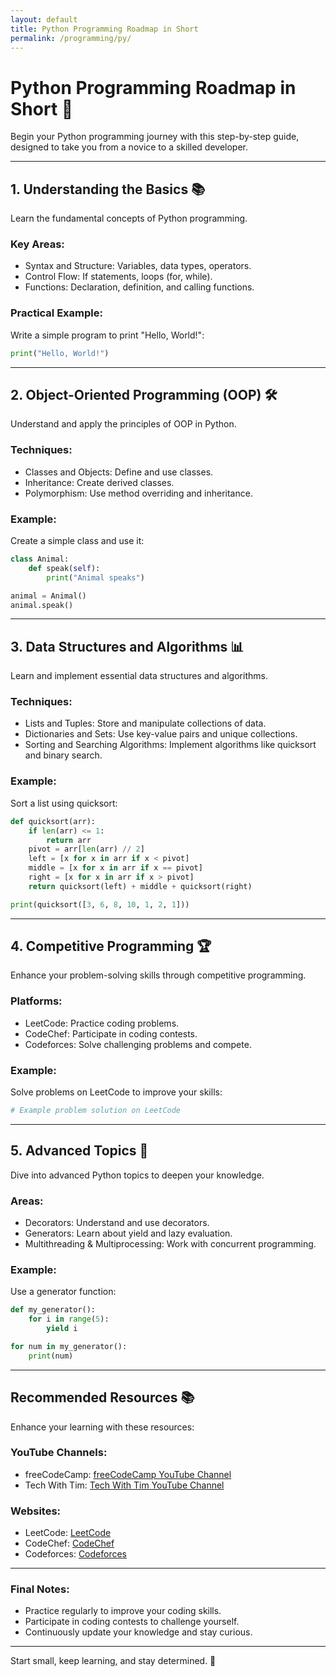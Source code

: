 ```yaml
---
layout: default
title: Python Programming Roadmap in Short
permalink: /programming/py/
---
```


# Python Programming Roadmap in Short 🐍

Begin your Python programming journey with this step-by-step guide, designed to take you from a novice to a skilled developer.

---

## 1. Understanding the Basics 📚
Learn the fundamental concepts of Python programming.

### Key Areas:
- Syntax and Structure: Variables, data types, operators.
- Control Flow: If statements, loops (for, while).
- Functions: Declaration, definition, and calling functions.

### Practical Example:
Write a simple program to print "Hello, World!":

```python
print("Hello, World!")
```
---

## 2. Object-Oriented Programming (OOP) 🛠️
Understand and apply the principles of OOP in Python.

### Techniques:
- Classes and Objects: Define and use classes.
- Inheritance: Create derived classes.
- Polymorphism: Use method overriding and inheritance.

### Example:
Create a simple class and use it:

```python
class Animal:
    def speak(self):
        print("Animal speaks")

animal = Animal()
animal.speak()
```

---

## 3. Data Structures and Algorithms 📊
Learn and implement essential data structures and algorithms.

### Techniques:
- Lists and Tuples: Store and manipulate collections of data.
- Dictionaries and Sets: Use key-value pairs and unique collections.
- Sorting and Searching Algorithms: Implement algorithms like quicksort and binary search.

### Example:
Sort a list using quicksort:

```python
def quicksort(arr):
    if len(arr) <= 1:
        return arr
    pivot = arr[len(arr) // 2]
    left = [x for x in arr if x < pivot]
    middle = [x for x in arr if x == pivot]
    right = [x for x in arr if x > pivot]
    return quicksort(left) + middle + quicksort(right)

print(quicksort([3, 6, 8, 10, 1, 2, 1]))
```

---

## 4. Competitive Programming 🏆
Enhance your problem-solving skills through competitive programming.

### Platforms:
- LeetCode: Practice coding problems.
- CodeChef: Participate in coding contests.
- Codeforces: Solve challenging problems and compete.

### Example:
Solve problems on LeetCode to improve your skills:

```python
# Example problem solution on LeetCode
```

---

## 5. Advanced Topics 🚀
Dive into advanced Python topics to deepen your knowledge.

### Areas:
- Decorators: Understand and use decorators.
- Generators: Learn about yield and lazy evaluation.
- Multithreading & Multiprocessing: Work with concurrent programming.

### Example:
Use a generator function:

```python
def my_generator():
    for i in range(5):
        yield i

for num in my_generator():
    print(num)
```

---

## Recommended Resources 📚
Enhance your learning with these resources:

### YouTube Channels:
- freeCodeCamp: [freeCodeCamp YouTube Channel](https://www.youtube.com/@freeCodeCamp)
- Tech With Tim: [Tech With Tim YouTube Channel](https://www.youtube.com/@TechWithTim)

### Websites:
- LeetCode: [LeetCode](https://leetcode.com)
- CodeChef: [CodeChef](https://www.codechef.com)
- Codeforces: [Codeforces](https://codeforces.com)

---

### Final Notes:
- Practice regularly to improve your coding skills.
- Participate in coding contests to challenge yourself.
- Continuously update your knowledge and stay curious.

---

Start small, keep learning, and stay determined. 🚀

